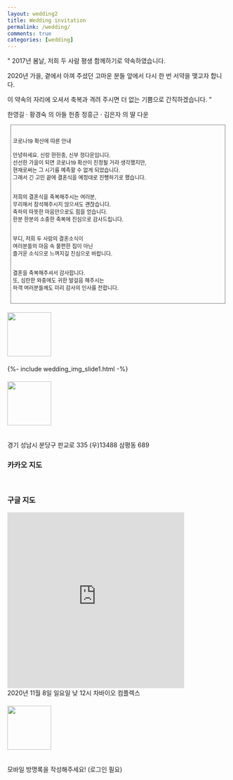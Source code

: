 ```yaml
---
layout: wedding2
title: Wedding invitation
permalink: /wedding/
comments: true
categories: [wedding]
---
```


<!-- <div style="margin:0;">
<img src="images/flower2.png" style="width:30px;">
</div> -->

\" 2017년 봄날,
저희 두 사람 평생 함께하기로 약속하였습니다.

2020년 가을,
곁에서 아껴 주셨던 고마운 분들 앞에서
다시 한 번 서약을 맺고자 합니다.

이 약속의 자리에 오셔서 축복과 격려 주시면
더 없는 기쁨으로 간직하겠습니다. \"

한영길 · 황경숙 의 아들 헌종
정흥근 · 김은자 의 딸 다운

<div style="border:1px solid gray;border-width:1px;width:95%;margin:auto;padding:15px 5px;font-size:12px">

코로나19 확산에 따른 안내<br><br>
안녕하세요. 신랑 한헌종, 신부 정다운입니다.<br>
선선한 가을이 되면 코로나19 확산이 진정될 거라 생각했지만,<br>
현재로써는 그 시기를 예측할 수 없게 되었습니다.<br>
그래서 긴 고민 끝에 결혼식을 예정대로 진행하기로 했습니다.<br><br>

저희의 결혼식을 축복해주시는 여러분,<br>
무리해서 참석해주시지 않으셔도 괜찮습니다.<br>
축하의 따뜻한 마음만으로도 힘을 얻습니다.<br>
한분 한분의 소중한 축복에 진심으로 감사드립니다.<br><br>

부디, 저희 두 사람의 결혼소식이<br>
여러분들의 마음 속 불편한 짐이 아닌<br>
즐거운 소식으로 느껴지길 진심으로 바랍니다.<br><br>

결혼을 축복해주셔서 감사합니다.<br>
또, 심란한 와중에도 귀한 발걸음 해주시는<br>
하객 여러분들께도 미리 감사의 인사를 전합니다.<br>

</div>

<div style="margin:0;">
<img src="images/wedding_photo2.png" style="width:100px;margin:20px 0px;">
</div>

<div style="width:100%;margin:auto;">
{%- include wedding_img_slide1.html -%}
</div>

<div style="margin:0;">
<img src="images/wedding_location.png" style="width:100px;margin:20px 0px;">
</div>

경기 성남시 분당구 판교로 335 (우)13488
삼평동 689

### 카카오 지도

<div id="daumRoughmapContainer1598191113323" class="root_daum_roughmap root_daum_roughmap_landing" style="margin:auto;width:80%;"></div>
<script charset="UTF-8" class="daum_roughmap_loader_script" src="https://ssl.daumcdn.net/dmaps/map_js_init/roughmapLoader.js"></script>
<!-- 3. 실행 스크립트 -->
<script charset="UTF-8">
	new daum.roughmap.Lander({
		"timestamp" : "1598191113323",
		"key" : "2zqum",
		"mapHeight" : "400"
    }).render();
  function resizeMap() {
  var mapContainer = document.getElementById('daumRoughmapContainer1598191113323'),
    mapOption = { 
      draggable: false,
    };
  var map = new kakao.maps.Map(mapContainer, mapOption); // 지도를 생성합니다
  mapContainer.style.height = '400px'; 
  function relayout() {    
  
    // 지도를 표시하는 div 크기를 변경한 이후 지도가 정상적으로 표출되지 않을 수도 있습니다
    // 크기를 변경한 이후에는 반드시  map.relayout 함수를 호출해야 합니다 
    // window의 resize 이벤트에 의한 크기변경은 map.relayout 함수가 자동으로 호출됩니다
    map.relayout();
}
}
</script>
<script>
  function setDraggable(draggable) {
    // 마우스 드래그로 지도 이동 가능여부를 설정합니다
    map.setDraggable(false);    
}
</script>
<br>

### 구글 지도

<iframe src="https://www.google.com/maps/embed?pb=!1m14!1m8!1m3!1d3169.426279087393!2d127.1098301!3d37.4033981!3m2!1i1024!2i768!4f13.1!3m3!1m2!1s0x357ca7f119ef78dd%3A0x3bbcb255bcf35a2d!2z7LCo67CU7J207Jik7Lu07ZSM66CJ7Iqk!5e0!3m2!1sko!2skr!4v1598161329817!5m2!1sko!2skr" frameborder="0" style="border:0;width:80%;height:400px;margin:auto;" allowfullscreen="" aria-hidden="false" tabindex="0"></iframe>

<br>
2020년 11월 8일 일요일 낮 12시
차바이오 컴플렉스

<div style="margin:0;">
<img src="images/wedding_comments.png" style="width:100px;margin:20px 0px;">
</div>

모바일 방명록을 작성해주세요!
(로그인 필요)